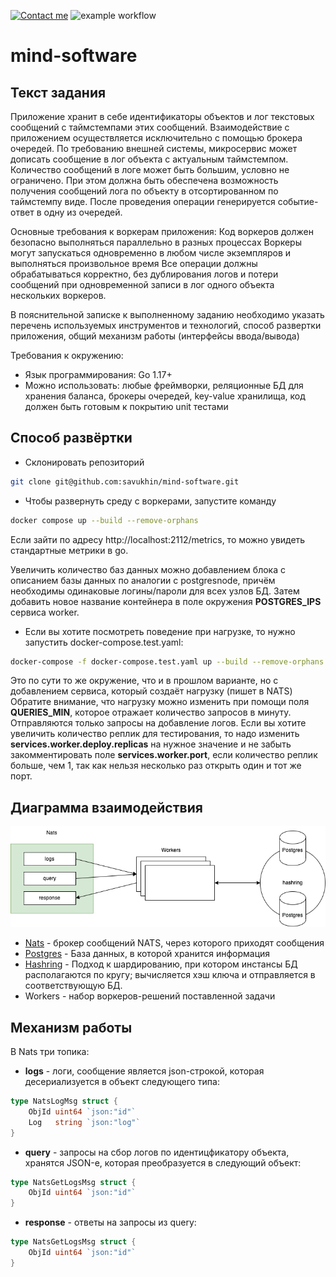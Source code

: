 [![Contact me](https://img.shields.io/badge/Telegram-msc_15-blue.svg)](https://t.me/msc_15)
![example workflow](https://github.com/savukhin/mind-software/actions/workflows/test.yaml/badge.svg)

# mind-software

## Текст задания
Приложение хранит в себе идентификаторы объектов и лог текстовых сообщений с таймстемпами этих сообщений. Взаимодействие с приложением осуществляется исключительно с помощью брокера очередей.
По требованию внешней системы, микросервис может дописать сообщение в лог объекта с актуальным таймстемпом.
Количество сообщений в логе может быть большим, условно не ограничено. При этом должна быть обеспечена возможность получения сообщений лога по объекту в отсортированном по таймстемпу виде.
После проведения операции генерируется событие-ответ в одну из очередей.

Основные требования к воркерам приложения:
Код воркеров должен безопасно выполняться параллельно в разных процессах
Воркеры могут запускаться одновременно в любом числе экземпляров и выполняться произвольное время
Все операции должны обрабатываться корректно, без дублирования логов и потери сообщений при одновременной записи в лог одного объекта нескольких воркеров.

В пояснительной записке к выполненному заданию необходимо указать перечень используемых инструментов и технологий, способ развертки приложения, общий механизм работы (интерфейсы ввода/вывода)
  
Требования к окружению:
* Язык программирования: Go 1.17+
* Можно использовать: любые фреймворки, реляционные БД для хранения баланса, брокеры очередей, key-value хранилища, код должен быть готовым к покрытию unit тестами


## Способ развёртки
* Склонировать репозиторий
```bash
git clone git@github.com:savukhin/mind-software.git
```
* Чтобы развернуть среду с воркерами, запустите команду
```bash
docker compose up --build --remove-orphans
```
Если зайти по адресу http://localhost:2112/metrics, то можно увидеть стандартные метрики в go.

Увеличить количество баз данных можно добавлением блока с описанием базы данных по аналогии с postgresnode, причём необходимы одинаковые логины/пароли для всех узлов БД. Затем добавить новое название контейнера в поле окружения **POSTGRES_IPS** сервиса worker.

* Если вы хотите посмотреть поведение при нагрузке, то нужно запустить docker-compose.test.yaml:
```bash
docker-compose -f docker-compose.test.yaml up --build --remove-orphans
```
Это по сути то же окружение, что и в прошлом варианте, но с добавлением сервиса, который создаёт нагрузку (пишет в NATS)
Обратите внимание, что нагрузку можно изменить при помощи поля **QUERIES_MIN**, которое отражает количество запросов в минуту. Отправляются только запросы на добавление логов.
Если вы хотите увеличить количество реплик для тестирования, то надо изменить **services.worker.deploy.replicas** на нужное значение и не забыть закомментировать поле **services.worker.port**, если количество реплик больше, чем 1, так как нельзя несколько раз открыть один и тот же порт.

## Диаграмма взаимодействия

![Diargam](./readme/Diagram.png?raw=true "Diagram")
* [Nats](https://nats.io/) - брокер сообщений NATS, через которого приходят сообщения
* [Postgres](https://www.postgresql.org/) - База данных, в которой хранится информация
* [Hashring](https://pkg.go.dev/github.com/serialx/hashring) -  Подход к шардированию, при котором инстансы БД располагаются по кругу; вычисляется хэш ключа и отправляется в соответствующую БД.
* Workers - набор воркеров-решений поставленной задачи


## Механизм работы

В Nats три топика: 
* **logs** - логи, сообщение является json-строкой, которая десериализуется в объект следующего типа:
```go
type NatsLogMsg struct {
	ObjId uint64 `json:"id"`
	Log   string `json:"log"`
}
```

* **query** - запросы на сбор логов по идентицфикатору объекта, хранятся JSON-е, которая преобразуется в следующий объект:
```go
type NatsGetLogsMsg struct {
	ObjId uint64 `json:"id"`
}
```

* **response** - ответы на запросы из query:
```go
type NatsGetLogsMsg struct {
	ObjId uint64 `json:"id"`
}
```
